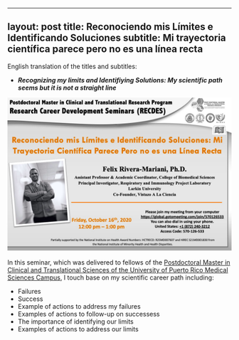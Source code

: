 
---
layout: post
title: Reconociendo mis Límites e Identificando Soluciones
subtitle: Mi trayectoria científica parece pero no es una línea recta
---

<p> English translation of the titles and subtitles:</p>

- <b><i>Recognizing my limits and Identifiying Solutions: My scientific path seems but it is not a straight line</i></b>

<img src="/img/pmctrp_seminar.jpeg" alt="Reconociendo mis Límites e Identificando Soluciones" class="inline"/>

In this seminar, which was delivered to fellows of the <a href="https://eps.rcm.upr.edu/post-doctoral-master-of-science-in-clinical-and-translational-research/" target="_blank"> Postdoctoral Master in Clinical and Translational Sciences of the University of Puerto Rico Medical Sciences Campus</a>, I touch base on my scientific career path including:

- Failures
- Success
- Example of actions to address my failures
- Examples of actions to follow-up on successess
- The importance of identifying our limits
- Examples of actions to address our limits


